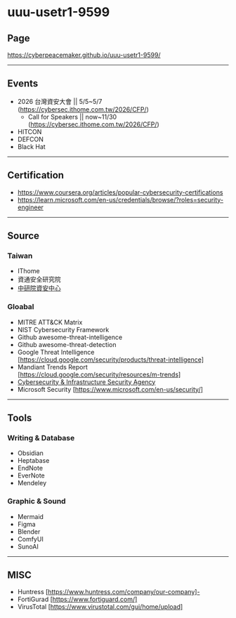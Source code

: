 # uuu-usetr1-9599

## Page

https://cyberpeacemaker.github.io/uuu-usetr1-9599/

---

## Events

- 2026 台灣資安大會 || 5/5~5/7 (https://cybersec.ithome.com.tw/2026/CFP/)
    - Call for Speakers || now~11/30 (https://cybersec.ithome.com.tw/2026/CFP/)
- HITCON
- DEFCON
- Black Hat

---

## Certification

- https://www.coursera.org/articles/popular-cybersecurity-certifications
- https://learn.microsoft.com/en-us/credentials/browse/?roles=security-engineer

---

## Source

### Taiwan

- IThome
- 資通安全研究院
- [中研院資安中心](https://www.citi.sinica.edu.tw/twisc)

### Gloabal

- MITRE ATT&CK Matrix
- NIST Cybersecurity Framework
- Github awesome-threat-intelligence
- Github awesome-threat-detection
- Google Threat Intelligence [https://cloud.google.com/security/products/threat-intelligence]
- Mandiant Trends Report [https://cloud.google.com/security/resources/m-trends]
- [Cybersecurity & Infrastructure Security Agency](https://www.cisa.gov/)
- Microsoft Security [https://www.microsoft.com/en-us/security/]

---

## Tools

### Writing & Database

- Obsidian
- Heptabase
- EndNote
- EverNote
- Mendeley

### Graphic & Sound

- Mermaid
- Figma
- Blender
- ComfyUI
- SunoAI

---

## MISC

- Huntress [https://www.huntress.com/company/our-company]-
- FortiGurad [https://www.fortiguard.com/]
- VirusTotal [https://www.virustotal.com/gui/home/upload]